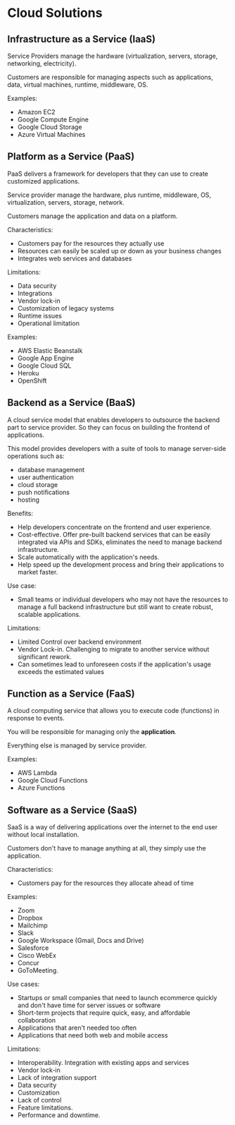 # Cloud Solutions

## Infrastructure as a Service (IaaS)

Service Providers manage the hardware (virtualization, servers, storage, networking, electricity).

Customers are responsible for managing aspects such as applications, data, virtual machines, runtime, middleware, OS.

Examples:
- Amazon EC2
- Google Compute Engine
- Google Cloud Storage
- Azure Virtual Machines


## Platform as a Service (PaaS)

PaaS delivers a framework for developers that they can use to create customized applications.

Service provider manage the hardware, plus runtime, middleware, OS, virtualization, servers, storage, network.

Customers manage the application and data on a platform.

Characteristics:
- Customers pay for the resources they actually use
- Resources can easily be scaled up or down as your business changes
- Integrates web services and databases

Limitations:
- Data security
- Integrations
- Vendor lock-in
- Customization of legacy systems
- Runtime issues
- Operational limitation

Examples:
- AWS Elastic Beanstalk
- Google App Engine
- Google Cloud SQL
- Heroku
- OpenShift


## Backend as a Service (BaaS)

A cloud service model that enables developers to outsource the backend part to service provider. So they can focus on building the frontend of applications.

This model provides developers with a suite of tools to manage server-side operations such as:
- database management
- user authentication
- cloud storage
- push notifications
- hosting

Benefits:
- Help developers concentrate on the frontend and user experience.
- Cost-effective. Offer pre-built backend services that can be easily integrated via APIs and SDKs, eliminates the need to manage backend infrastructure.
- Scale automatically with the application's needs.
- Help speed up the development process and bring their applications to market faster.

Use case:
- Small teams or individual developers who may not have the resources to manage a full backend infrastructure but still want to create robust, scalable applications.

Limitations:
- Limited Control over backend environment
- Vendor Lock-in. Challenging to migrate to another service without significant rework.
- Can sometimes lead to unforeseen costs if the application's usage exceeds the estimated values


## Function as a Service (FaaS)

A cloud computing service that allows you to execute code (functions) in response to events.

You will be responsible for managing only the **application**.

Everything else is managed by service provider.

Examples:
- AWS Lambda
- Google Cloud Functions
- Azure Functions


## Software as a Service (SaaS)

SaaS is a way of delivering applications over the internet to the end user without local installation.

Customers don't have to manage anything at all, they simply use the application.

Characteristics:
- Customers pay for the resources they allocate ahead of time

Examples:
- Zoom
- Dropbox
- Mailchimp
- Slack
- Google Workspace (Gmail, Docs and Drive)
- Salesforce
- Cisco WebEx
- Concur
- GoToMeeting.

Use cases:
- Startups or small companies that need to launch ecommerce quickly and don't have time for server issues or software
- Short-term projects that require quick, easy, and affordable collaboration
- Applications that aren't needed too often
- Applications that need both web and mobile access


Limitations:
- Interoperability. Integration with existing apps and services
- Vendor lock-in
- Lack of integration support
- Data security
- Customization
- Lack of control
- Feature limitations.
- Performance and downtime.
